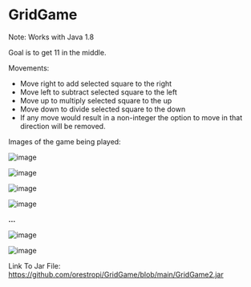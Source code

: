 # GridGame

Note: Works with Java 1.8

Goal is to get 11 in the middle.

Movements:
- Move right to add selected square to the right
- Move left to subtract selected square to the left
- Move up to multiply selected square to the up
- Move down to divide selected square to the down
- If any move would result in a non-integer the option to move in that direction will be removed.

Images of the game being played:

![image](https://user-images.githubusercontent.com/73619173/152740477-d957c06f-725f-46df-b00e-2b50da0899b4.png)

![image](https://user-images.githubusercontent.com/73619173/152740499-12f5ead6-45fe-42c2-879b-8235a3b90abd.png)

![image](https://user-images.githubusercontent.com/73619173/152740536-be668328-96df-4bb6-9c83-9137cb5ccfb2.png)

![image](https://user-images.githubusercontent.com/73619173/152740571-cfcf525a-fb6a-4a22-8797-d353a27d1443.png)


**...**


![image](https://user-images.githubusercontent.com/73619173/152740856-eadf56ae-7e9d-4afa-87c6-93a2c8e7ac32.png)

![image](https://user-images.githubusercontent.com/73619173/152726006-2f5cacb3-3b8c-49aa-b541-fd7bf5c14fa4.png)


Link To Jar File: https://github.com/orestropi/GridGame/blob/main/GridGame2.jar
